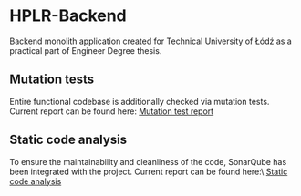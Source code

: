 # HPLR-Backend

Backend monolith application created for Technical University of Łódź as a practical part of
Engineer Degree thesis.

## Mutation tests

Entire functional codebase is additionally checked via mutation tests.
Current report can be found here: [Mutation test report](https://hplr.github.io/HPLR-Backend/)

## Static code analysis

To ensure the maintainability and cleanliness of the code, SonarQube has been integrated with the project.
Current report can be found here:\ [Static code analysis](https://sonarcloud.io/project/overview?id=hplr_HPLR-Backend)